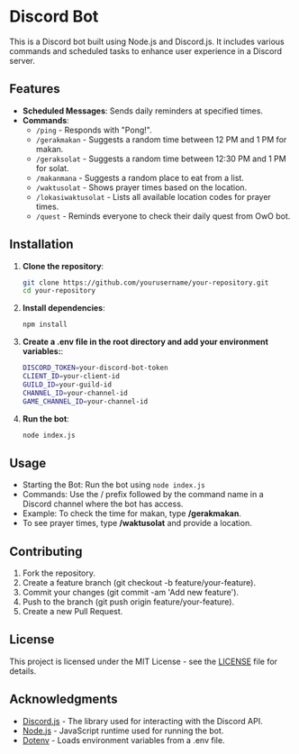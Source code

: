 # Discord Bot

This is a Discord bot built using Node.js and Discord.js. It includes various commands and scheduled tasks to enhance user experience in a Discord server.

## Features

- **Scheduled Messages**: Sends daily reminders at specified times.
- **Commands**:
  - `/ping` - Responds with "Pong!".
  - `/gerakmakan` - Suggests a random time between 12 PM and 1 PM for makan.
  - `/geraksolat` - Suggests a random time between 12:30 PM and 1 PM for solat.
  - `/makanmana` - Suggests a random place to eat from a list.
  - `/waktusolat` - Shows prayer times based on the location.
  - `/lokasiwaktusolat` - Lists all available location codes for prayer times.
  - `/quest` - Reminds everyone to check their daily quest from OwO bot.

## Installation

1. **Clone the repository**:
   ```bash
   git clone https://github.com/yourusername/your-repository.git
   cd your-repository

2. **Install dependencies**:
    ```bash
    npm install

3. **Create a .env file in the root directory and add your environment variables:**:
    ```bash
    DISCORD_TOKEN=your-discord-bot-token
    CLIENT_ID=your-client-id
    GUILD_ID=your-guild-id
    CHANNEL_ID=your-channel-id
    GAME_CHANNEL_ID=your-channel-id

4. **Run the bot**:
    ```bash
    node index.js


## Usage
  - Starting the Bot: Run the bot using ```node index.js```
  - Commands: Use the / prefix followed by the command name in a Discord channel where the bot has access.
  - Example: To check the time for makan, type **/gerakmakan**.
  - To see prayer times, type **/waktusolat** and provide a location.

## Contributing
  1. Fork the repository.
  2. Create a feature branch (git checkout -b feature/your-feature).
  3. Commit your changes (git commit -am 'Add new feature').
  4. Push to the branch (git push origin feature/your-feature).
  5. Create a new Pull Request.

## License
This project is licensed under the MIT License - see the [LICENSE](https://en.wikipedia.org/wiki/MIT_License) file for details.

## Acknowledgments
  - [Discord.js](https://discord.js.org/) - The library used for interacting with the Discord API.
  - [Node.js](https://nodejs.org/en) - JavaScript runtime used for running the bot.
  - [Dotenv](https://www.dotenv.org/) - Loads environment variables from a .env file.

